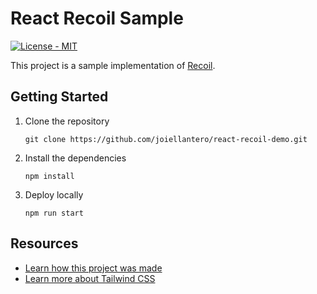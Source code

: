 # React Recoil Sample

[![License - MIT](https://img.shields.io/badge/License-MIT-blue)](https://)

This project is a sample implementation of [Recoil](https://recoiljs.org/).

## Getting Started

1. Clone the repository

   ```shell
   git clone https://github.com/joiellantero/react-recoil-demo.git
   ```

2. Install the dependencies

   ```shell
   npm install
   ```

3. Deploy locally

   ```shell
   npm run start
   ```

## Resources

* [Learn how this project was made](https://dev.to/joiellantero)
* [Learn more about Tailwind CSS](https://tailwindcss.com/)
